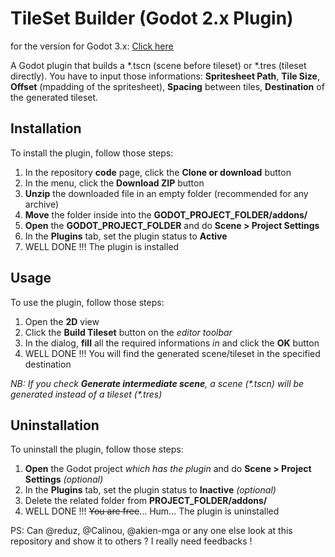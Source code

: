 # TileSet Builder (Godot 2.x Plugin)

for the version for Godot 3.x: [Click here](https://github.com/HeavenMercy/TileSet-Builder-Godot-Plugin/)

A Godot plugin that builds a *.tscn (scene before tileset) or *.tres (tileset directly). You have to input those informations: **Spritesheet Path**, **Tile Size**, **Offset** (mpadding of the spritesheet), **Spacing** between tiles, **Destination** of the generated tileset.

## Installation
To install the plugin, follow those steps:
1. In the repository **code** page, click the **Clone or download** button
2. In the menu, click the **Download ZIP** button
3. **Unzip** the downloaded file in an empty folder (recommended for any archive)
4. **Move** the folder inside into the **GODOT_PROJECT_FOLDER/addons/**
5. **Open** the **GODOT_PROJECT_FOLDER** and do **Scene > Project Settings**
6. In the **Plugins** tab, set the plugin status to **Active**
7. WELL DONE !!! The plugin is installed
	
## Usage
To use the plugin, follow those steps:
1. Open the **2D** view
2. Click the **Build Tileset** button on the _editor toolbar_
3. In the dialog, **fill** all the required informations _in_ and click the **OK** button
4. WELL DONE !!! You will find the generated scene/tileset in the specified destination

_NB: If you check **Generate intermediate scene**, a scene (\*.tscn) will be generated instead of a tileset (\*.tres)_

## Uninstallation
To uninstall the plugin, follow those steps:
1. **Open** the Godot project _which has the plugin_ and do **Scene > Project Settings** _(optional)_
2. In the **Plugins** tab, set the plugin status to **Inactive** _(optional)_
3. Delete the related folder from **PROJECT_FOLDER/addons/**
7. WELL DONE !!! ~~You are free~~... Hum... The plugin is uninstalled

PS: Can @reduz, @Calinou, @akien-mga or any one else look at this repository and show it to others ? I really need feedbacks !
